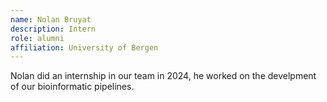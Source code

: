 ```yaml
---
name: Nolan Bruyat
description: Intern
role: alumni
affiliation: University of Bergen
---
```


Nolan did an internship in our team in 2024, he worked on the develpment of our bioinformatic pipelines.
